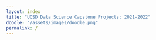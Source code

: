 ```yaml
---
layout: index
title: "UCSD Data Science Capstone Projects: 2021-2022"
doodle: "/assets/images/doodle.png"
permalink: /
---
```

